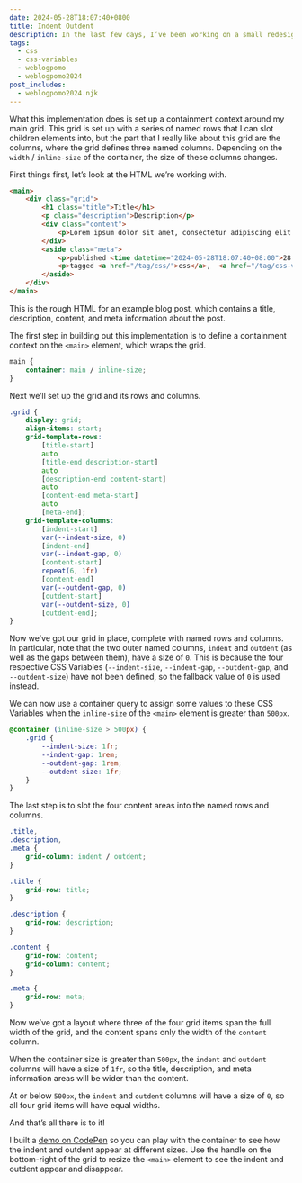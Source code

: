 ```yaml
---
date: 2024-05-28T18:07:40+0800
title: Indent Outdent
description: In the last few days, I’ve been working on a small redesign of my website, and thought I’d share a handy little implementation of CSS Grid I’ve been using to lay out the contents of my pages.
tags:
  - css
  - css-variables
  - weblogpomo
  - weblogpomo2024
post_includes:
  - weblogpomo2024.njk
---
```


What this implementation does is set up a containment context around my main grid. This grid is set up with a series of named rows that I can slot children elements into, but the part that I really like about this grid are the columns, where the grid defines three named columns. Depending on the `width` / `inline-size` of the container, the size of these columns changes.

First things first, let’s look at the HTML we’re working with.

```html
<main>
	<div class="grid">
		<h1 class="title">Title</h1>
		<p class="description">Description</p>
		<div class="content">
			<p>Lorem ipsum dolor sit amet, consectetur adipiscing elit. Vestibulum suscipit id nulla vitae maximus. In bibendum risus in commodo fermentum.</p>
		</div>
		<aside class="meta">
			<p>published <time datetime="2024-05-28T18:07:40+08:00">28 May 2024</time></p>
			<p>tagged <a href="/tag/css/">css</a>,  <a href="/tag/css-variables/">css-variables</a>, <a href="/tag/weblogpomo2024/">weblogpomo2024</a></p>
		</aside>
	</div>
</main>
```

This is the rough HTML for an example blog post, which contains a title, description, content, and meta information about the post.

The first step in building out this implementation is to define a containment context on the `<main>` element, which wraps the grid.

```css
main {
	container: main / inline-size;
}
```

Next we’ll set up the grid and its rows and columns.

```css
.grid {
	display: grid;
	align-items: start;
	grid-template-rows:
		[title-start]
		auto
		[title-end description-start]
		auto
		[description-end content-start]
		auto
		[content-end meta-start]
		auto
		[meta-end];
	grid-template-columns:
		[indent-start]
		var(--indent-size, 0)
		[indent-end]
		var(--indent-gap, 0)
		[content-start]
		repeat(6, 1fr)
		[content-end]
		var(--outdent-gap, 0)
		[outdent-start]
		var(--outdent-size, 0)
		[outdent-end];
}
```

Now we’ve got our grid in place, complete with named rows and columns. In particular, note that the two outer named columns, `indent` and `outdent` (as well as the gaps between them), have a size of `0`. This is because the four respective CSS Variables (`--indent-size`, `--indent-gap`, `--outdent-gap`, and `--outdent-size`) have not been defined, so the fallback value of `0` is used instead.

We can now use a container query to assign some values to these CSS Variables when the `inline-size` of the `<main>` element is greater than `500px`.

```css
@container (inline-size > 500px) {
	.grid {
		--indent-size: 1fr;
		--indent-gap: 1rem;
		--outdent-gap: 1rem;
		--outdent-size: 1fr;
	}
}
```

The last step is to slot the four content areas into the named rows and columns.

```css
.title,
.description,
.meta {
	grid-column: indent / outdent;
}

.title {
	grid-row: title;
}

.description {
	grid-row: description;
}

.content {
	grid-row: content;
	grid-column: content;
}

.meta {
	grid-row: meta;
}
```

Now we’ve got a layout where three of the four grid items span the full width of the grid, and the content spans only the width of the `content` column.

When the container size is greater than `500px`, the `indent` and `outdent` columns will have a size of `1fr`, so the title, description, and meta information areas will be wider than the content.

At or below `500px`, the `indent` and `outdent` columns will have a size of `0`, so all four grid items will have equal widths.

And that’s all there is to it!

I built a [demo on CodePen](https://codepen.io/chrisburnell/pen/bGyBvyK) so you can play with the container to see how the indent and outdent appear at different sizes. Use the handle on the bottom-right of the grid to resize the `<main>` element to see the indent and outdent appear and disappear.

<c-codepen slug="bGyBvyK" height="450px"></c-codepen>
